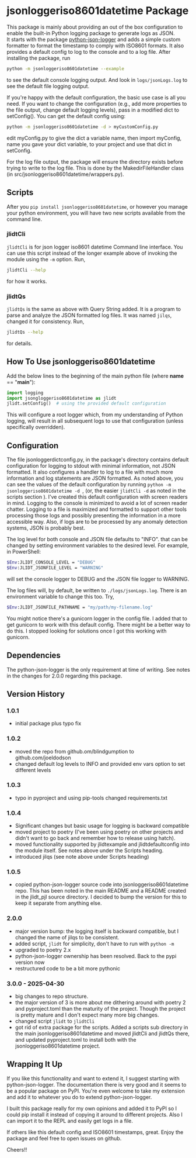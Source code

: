 # jsonloggeriso8601datetime Package

This package is mainly about providing an out of the box configuration to enable the built-in Python logging package to generate logs as JSON.  
It starts with the package
[python-json-logger](https://pypi.org/project/python-json-logger/) 
and adds a simple custom formatter to format the timestamp to comply with ISO8601 formats.
It also provides a default config to log to the console and to a log file. 
After installing the package, run
``` sh
python -m jsonloggeriso8601datetime --example
```
to see the default console logging output.
And look in ``` logs/jsonLogs.log ``` to see the default file logging output.

If you're happy with the default configuration, the basic use case is all you need.
If you want to change the configuration (e.g., add more properties to the file output, change default logging levels), pass in a modified dict to setConfig().
You can get the default config using:

``` sh 
python -m jsonloggeriso8601datetime -d > myCustomConfig.py
```

edit myConfig.py to give the dict a variable name, then import myConfig, name you gave your dict variable, to your project and use that dict in setConfig. 

For the log file output, the package will ensure the directory exists before trying to write to the log file.
This is done by the MakedirFileHandler class
(in src/jsonloggeriso8601datetime/wrappers.py).

## Scripts

After you ``` pip install jsonloggeriso8601datetime ```, or however you manage your python environment,
you will have two new scripts available from the command line.

### jlidtCli

``` jlidtCli ``` is for json logger iso8601 datetime Command line interface.
You can use this script instead of the longer example above of invoking the module using the ```-m``` option.
Run,

``` bash 
jlidtCli --help
```

for how it works.

### jlidtQs

``` jlidtQs ``` is the same as above with Query String added.
It is a program to parse and analyze the JSON formatted log files.
It was named ```jilqs```, changed it for consistency.
Run, 

``` bash 
jlidtQs --help
```

for details.

## How To Use jsonloggeriso8601datetime

Add the below lines to the beginning of the main python file (where __name__ == "__main__"):

``` python
import logging
import jsongloggeriso8601datetime as jlidt
jlidt.setConfig()  # using the provided default configuration 
```

This will configure a root logger which, from my understanding of Python logging, will result in all subsequent logs to use that configuration (unless specifically overridden).

## Configuration

The file jsonloggerdictconfig.py, in the package's directory contains default configuration for logging to stdout with minimal information, not JSON formatted.
It also configures a handler to log to a file with much more information and log statements are JSON formatted.
As noted above, you can see the values of the default configuration by running ``` python -m jsonloggeriso8601datetime -d  ```,
(or, the easier ``` jlidtCli -d ``` as noted in the scripts section ).
I've created this default configuration with screen readers in mind.
Logging to the console is minimized to avoid a lot of screen reader chatter.
Logging to a file is maximized and formatted to support other tools processing those logs and possibly presenting the information in a more accessible way.
Also, if logs are to be processed by any anomaly detection systems, JSON is probably best.

The log level for both console and JSON file defaults to "INFO".
that can be changed by setting environment variables to the desired level.
For example, in PowerShell:
``` sh
$Env:JLIDT_CONSOLE_LEVEL = "DEBUG"
$Env:JLIDT_JSONFILE_LEVEL = "WARNING"
```
will set the console logger to DEBUG and the JSON file logger to WARNING.

The log files will, by default, be written to ```./logs/jsonLogs.log```.
There is an environment variable to change this too.  Try,

``` sh
$Env:JLIDT_JSONFILE_PATHNAME = "my/path/my-filename.log"
```

You might notice there's a gunicorn logger in the config file.
I added that to get gunicorn to work with this default config.
There might be a better way to do this.  I stopped looking for solutions once I got this working with gunicorn.

## Dependencies

The python-json-logger is the only requirement at time of writing.
See notes in the changes for 2.0.0 regarding this package.

## Version History

### 1.0.1

* initial package plus typo fix

### 1.0.2

* moved the repo from github.om/blindgumption to github.com/joeldodson
* changed default log levels to INFO and provided env vars option to set different levels

### 1.0.3

* typo in pyproject and using pip-tools changed requirements.txt 

### 1.0.4

- Significant changes but basic usage for logging is backward compatible
- moved project to poetry 
  (I've been using poetry on other projects and didn't want to go back and remember how to release using hatch).
- moved functionality supported by jlidtexample and jlidtdefaultconfig
  into the module itself.
  See notes above under the Scripts heading.
- introduced jilqs (see note above under Scripts heading)

### 1.0.5

- copied python-json-logger source code into jsonloggeriso8601datetime repo.
  This has been noted in the main README and a README created in the jlidt_pjl source directory.
  I decided to bump the version for this to keep it separate from anything else.

### 2.0.0 

- major version bump:  the logging itself is backward compatible, but I changed the name of jilqs to be consistent.
- added script, ```jlidt``` for simplicity, don't have to run with ```python -m```
- upgraded to poetry 2.x
- python-json-logger ownership has been resolved.  Back to the pypi version now
- restructured code to be a bit more pythonic

### 3.0.0 - 2025-04-30 

- big changes to repo structure.
- the major version of 3 is more about me dithering around with poetry 2 and pyproject.toml 
  than the maturity of the project.
  Though the project is pretty mature and I don't expect many more big changes.
- changed script ``` jlidt ``` to ``` jlidtCli ```   
- got rid of extra package for the scripts.
  Added a scripts sub directory in the main jsonloggeriso8601datetime and moved jlidtCli and jlidtQs there,
  and updated pyproject.toml to install both with the jsonloggeriso8601datetime project.

## Wrapping It Up

If you like this functionality and want to extend it, I suggest starting with python-json-logger.
The documentation there is very good and it seems to be a popular package on PyPI.
You're even welcome to take my extension and add it to whatever you do to extend python-json-logger.

I built this package really for my own opinions and added it to PyPI so I could pip install it instead of copying it around to different projects.
Also I can import it to the REPL and easily get logs in a file.

If others like this default config and ISO8601 timestamps, great.
Enjoy the package and feel free to open issues on github.

Cheers!!
